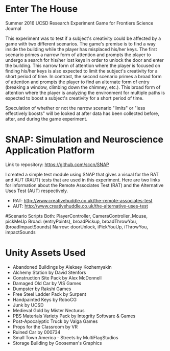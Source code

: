 # Enter The House
Summer 2016 UCSD Research Experiment Game for Frontiers Science Journal

This experiment was to test if a subject's creativity could be affected by a game with two different scenarios. The game's premise is to find a way inside the building while the player has misplaced his/her keys. The first scenario primes a narrow form of attention and prompts the player to undergo a search for his/her lost keys in order to unlock the door and enter the building. This narrow form of attention where the player is focused on finding his/her keys is also expected to limit the subject's creativity for a short period of time. In contrast, the second scenario primes a broad form of attention and prompts the player to find an alternate form of entry (breaking a window, climbing down the chimney, etc.). This broad form of attention where the player is analyzing the environment for multiple paths is expected to boost a subject's creativity for a short period of time. 
  
Speculation of whether or not the narrow scenario "limits" or "less effectively boosts" will be looked at after data has been collected before, after, and during the game experiment.

# SNAP: Simulation and Neuroscience Application Platform
Link to repository: https://github.com/sccn/SNAP

I created a simple test module using SNAP that gives a visual for the RAT and AUT (RAUT) tests that are used in this experiment. Here are two links for information about the Remote Associates Test (RAT) and the Alternative Uses Test (AUT) respectively.
* RAT: http://www.creativehuddle.co.uk/the-remote-associates-test
* AUT: http://www.creativehuddle.co.uk/the-alternative-uses-test

#Scenario Scripts
Both: PlayerController, CameraController_Mouse, pickMeUp
Broad: (entryPoints), broadPickup, broadThrowYou, (broadImpactSounds)
Narrow: doorUnlock,    iPickYouUp,  iThrowYou,     impactSounds

# Unity Assets Used
* Abandoned Buildings by Aleksey Kozhemyakin 
* Alchemy Station by David Stenfors
* Construction Site Pack by Alex McDonnell
* Damaged Old Car by VIS Games
* Dumpster by Rakshi Games
* Free Steel Ladder Pack by Surpent
* Handpainted Keys by RoboCG 
* Junk by UCSD
* Medieval Gold by Mister Necturus
* PBS Materials Variety Pack by Integrity Software & Games 
* Post-Apocalyptic Truck by Valga Games
* Props for the Classroom by VR
* Ruined Car by 000734
* Small Town America - Streets by MultiFlagStudios
* Storage Building by Gooseman's Graphics
